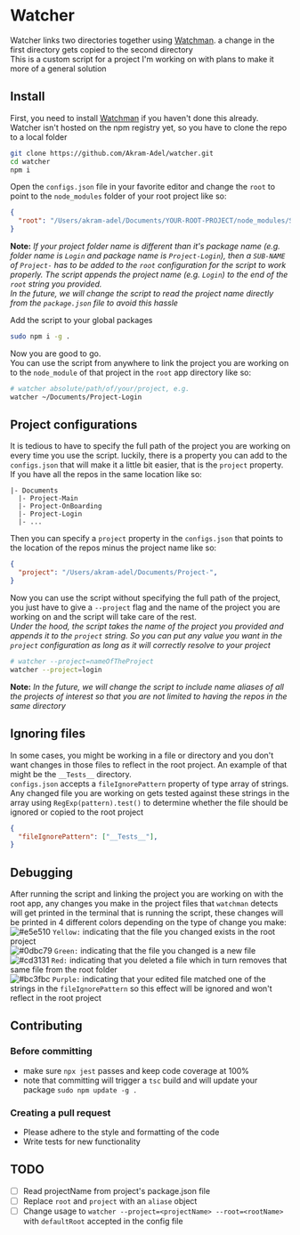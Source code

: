 # Watcher
Watcher links two directories together using [Watchman](https://facebook.github.io/watchman/). a change in the first directory gets copied to the second directory \
This is a custom script for a project I'm working on with plans to make it more of a general solution

## Install
First, you need to install [Watchman](https://facebook.github.io/watchman/docs/install.html) if you haven't done this already. \
Watcher isn't hosted on the npm registry yet, so you have to clone the repo to a local folder
```sh
git clone https://github.com/Akram-Adel/watcher.git
cd watcher
npm i
```

Open the `configs.json` file in your favorite editor and change the `root` to point to the `node_modules` folder of your root project like so:
```json
{
  "root": "/Users/akram-adel/Documents/YOUR-ROOT-PROJECT/node_modules/SUB-NAME-IF-NEEDED",
}
```
**Note:** *If your project folder name is different than it's package name (e.g. folder name is `Login` and package name is `Project-Login`), then a `SUB-NAME` of `Project-` has to be added to the `root` configuration for the script to work properly. The script appends the project name (e.g. `Login`) to the end of the `root` string you provided. \
In the future, we will change the script to read the project name directly from the `package.json` file to avoid this hassle*

Add the script to your global packages
```sh
sudo npm i -g .
```

Now you are good to go. \
You can use the script from anywhere to link the project you are working on to the `node_module` of that project in the `root` app directory like so:
```sh
# watcher absolute/path/of/your/project, e.g.
watcher ~/Documents/Project-Login
```

## Project configurations
It is tedious to have to specify the full path of the project you are working on every time you use the script. luckily, there is a property you can add to the `configs.json` that will make it a little bit easier, that is the `project` property. \
If you have all the repos in the same location like so:
```
|- Documents
  |- Project-Main
  |- Project-OnBoarding
  |- Project-Login
  |- ...
```
Then you can specify a `project` property in the `configs.json` that points to the location of the repos minus the project name like so:
```json
{
  "project": "/Users/akram-adel/Documents/Project-",
}
```
Now you can use the script without specifying the full path of the project, you just have to give a `--project` flag and the name of the project you are working on and the script will take care of the rest. \
*Under the hood, the script takes the name of the project you provided and appends it to the `project` string. So you can put any value you want in the `project` configuration as long as it will correctly resolve to your project*
```sh
# watcher --project=nameOfTheProject
watcher --project=login
```
**Note:** *In the future, we will change the script to include name aliases of all the projects of interest so that you are not limited to having the repos in the same directory*

## Ignoring files
In some cases, you might be working in a file or directory and you don't want changes in those files to reflect in the root project. An example of that might be the `__Tests__` directory. \
`configs.json` accepts a `fileIgnorePattern` property of type array of strings. Any changed file you are working on gets tested against these strings in the array using `RegExp(pattern).test()` to determine whether the file should be ignored or copied to the root project
```json
{
  "fileIgnorePattern": ["__Tests__"],
}
```

## Debugging
After running the script and linking the project you are working on with the root app, any changes you make in the project files that `watchman` detects will get printed in the terminal that is running the script, these changes will be printed in 4 different colors depending on the type of change you make: \
![#e5e510](https://via.placeholder.com/15/e5e510/000000?text=+) `Yellow:` indicating that the file you changed exists in the root project \
![#0dbc79](https://via.placeholder.com/15/0dbc79/000000?text=+) `Green:` indicating that the file you changed is a new file \
![#cd3131](https://via.placeholder.com/15/cd3131/000000?text=+) `Red:` indicating that you deleted a file which in turn removes that same file from the root folder \
![#bc3fbc](https://via.placeholder.com/15/bc3fbc/000000?text=+) `Purple:` indicating that your edited file matched one of the strings in the `fileIgnorePattern` so this effect will be ignored and won't reflect in the root project

## Contributing
### Before committing
- make sure `npx jest` passes and keep code coverage at 100%
- note that committing will trigger a `tsc` build and will update your package `sudo npm update -g .`
### Creating a pull request
- Please adhere to the style and formatting of the code
- Write tests for new functionality

## TODO
- [ ] Read projectName from project's package.json file
- [ ] Replace `root` and `project` with an `aliase` object
- [ ] Change usage to `watcher --project=<projectName> --root=<rootName>` with `defaultRoot` accepted in the config file